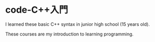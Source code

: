 # code-C++入門
I learned these basic C++ syntax in junior high school (15 years old).

These courses are my introduction to learning programming.
